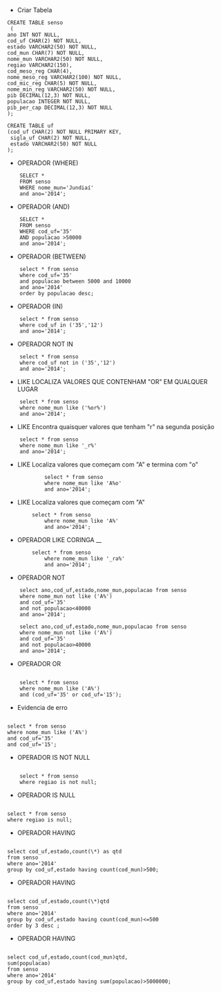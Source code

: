 - Criar Tabela

```
CREATE TABLE senso
 (
ano INT NOT NULL,
cod_uf CHAR(2) NOT NULL,
estado VARCHAR2(50) NOT NULL,
cod_mun CHAR(7) NOT NULL,
nome_mun VARCHAR2(50) NOT NULL,
regiao VARCHAR2(150),
cod_meso_reg CHAR(4),
nome_meso_reg VARCHAR2(100) NOT NULL,
cod_mic_reg CHAR(5) NOT NULL,
nome_min_reg VARCHAR2(50) NOT NULL,
pib DECIMAL(12,3) NOT NULL,
populacao INTEGER NOT NULL,
pib_per_cap DECIMAL(12,3) NOT NULL
);

CREATE TABLE uf
(cod_uf CHAR(2) NOT NULL PRIMARY KEY,
 sigla_uf CHAR(2) NOT NULL,
 estado VARCHAR2(50) NOT NULL
);

```

- OPERADOR (WHERE)

```
	SELECT *
	FROM senso
	WHERE nome_mun='Jundiaí'
	and ano='2014';
```

- OPERADOR (AND)

```
	SELECT *
	FROM senso
	WHERE cod_uf='35'
	AND populacao >50000
	and ano='2014';
```

- OPERADOR (BETWEEN)

```
	select * from senso
	where cod_uf='35'
	and populacao between 5000 and 10000
	and ano='2014'
	order by populacao desc;
```

- OPERADOR (IN)

```
	select * from senso
	where cod_uf in ('35','12')
	and ano='2014';
```

- OPERADOR NOT IN

```
    select * from senso
    where cod_uf not in ('35','12')
    and ano='2014';
```

- LIKE LOCALIZA VALORES QUE CONTENHAM "OR" EM QUALQUER LUGAR

```
    select * from senso
    where nome_mun like ('%or%')
    and ano='2014';
```

- LIKE Encontra quaisquer valores que tenham "r" na segunda posição

```
    select * from senso
    where nome_mun like '_r%'
    and ano='2014';
```

- LIKE Localiza valores que começam com "A" e termina com "o"

```
    		select * from senso
    		where nome_mun like 'A%o'
    		and ano='2014';
```

- LIKE Localiza valores que começam com "A"

```
    	select * from senso
    		where nome_mun like 'A%'
    		and ano='2014';
```

- OPERADOR LIKE CORINGA \_\_

```
    	select * from senso
    		where nome_mun like '_ra%'
    		and ano='2014';
```

- OPERADOR NOT

```
    select ano,cod_uf,estado,nome_mun,populacao from senso
    where nome_mun not like ('A%')
    and cod_uf='35'
    and not populacao<40000
    and ano='2014';

    select ano,cod_uf,estado,nome_mun,populacao from senso
    where nome_mun not like ('A%')
    and cod_uf='35'
    and not populacao>40000
    and ano='2014';

```

- OPERADOR OR

```

    select * from senso
    where nome_mun like ('A%')
    and (cod_uf='35' or cod_uf='15');

```

- Evidencia de erro

```

select * from senso
where nome_mun like ('A%')
and cod_uf='35'
and cod_uf='15';

```

- OPERADOR IS NOT NULL

```

    select * from senso
    where regiao is not null;

```

- OPERADOR IS NULL

```

select * from senso
where regiao is null;

```

- OPERADOR HAVING

```

select cod_uf,estado,count(\*) as qtd
from senso
where ano='2014'
group by cod_uf,estado having count(cod_mun)>500;

```

- OPERADOR HAVING

```

select cod_uf,estado,count(\*)qtd
from senso
where ano='2014'
group by cod_uf,estado having count(cod_mun)<=500
order by 3 desc ;

```

- OPERADOR HAVING

```

select cod_uf,estado,count(cod_mun)qtd,
sum(populacao)
from senso
where ano='2014'
group by cod_uf,estado having sum(populacao)>5000000;

```
